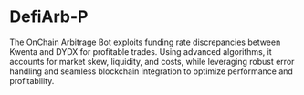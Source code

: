 # DefiArb-P
The OnChain Arbitrage Bot exploits funding rate discrepancies between Kwenta and DYDX for profitable trades. Using advanced algorithms, it accounts for market skew, liquidity, and costs, while leveraging robust error handling and seamless blockchain integration to optimize performance and profitability.
